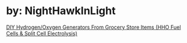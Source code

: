 # by: NightHawkInLight
[DIY Hydrogen/Oxygen Generators From Grocery Store Items (HHO Fuel Cells & Split Cell Electrolysis)](https://youtu.be/d85OX6yEwE0)
